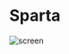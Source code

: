 # Sparta

![screen](https://user-images.githubusercontent.com/112749480/193898188-824c1570-fab1-43c1-8440-94be5489b1ba.png)

